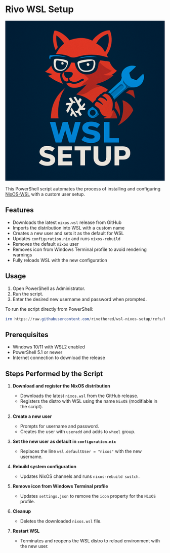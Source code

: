 ﻿# Rivo WSL Setup

![NixOS Rivo Setup Logo](https://github.com/rivothered/wsl-nixos-setup/blob/main/assets/logo.png "NixOS Rivo Setup Logo")

This PowerShell script automates the process of installing and configuring [NixOS-WSL](https://github.com/nix-community/NixOS-WSL) with a custom user setup.

## Features

* Downloads the latest `nixos.wsl` release from GitHub
* Imports the distribution into WSL with a custom name
* Creates a new user and sets it as the default for WSL
* Updates `configuration.nix` and runs `nixos-rebuild`
* Removes the default `nixos` user
* Removes icon from Windows Terminal profile to avoid rendering warnings
* Fully reloads WSL with the new configuration

## Usage

1. Open PowerShell as Administrator.
2. Run the script.
3. Enter the desired new username and password when prompted.

To run the script directly from PowerShell:
```powershell
irm https://raw.githubusercontent.com/rivothered/wsl-nixos-setup/refs/heads/main/nixos-wsl-install.ps1 | iex
```

## Prerequisites

* Windows 10/11 with WSL2 enabled
* PowerShell 5.1 or newer
* Internet connection to download the release

## Steps Performed by the Script

1. **Download and register the NixOS distribution**

   * Downloads the latest `nixos.wsl` from the GitHub release.
   * Registers the distro with WSL using the name `NixOS` (modifiable in the script).

2. **Create a new user**

   * Prompts for username and password.
   * Creates the user with `useradd` and adds to `wheel` group.

3. **Set the new user as default in `configuration.nix`**

   * Replaces the line `wsl.defaultUser = "nixos"` with the new username.

4. **Rebuild system configuration**

   * Updates NixOS channels and runs `nixos-rebuild switch`.

5. **Remove icon from Windows Terminal profile**

   * Updates `settings.json` to remove the `icon` property for the `NixOS` profile.

6. **Cleanup**

   * Deletes the downloaded `nixos.wsl` file.

7. **Restart WSL**

   * Terminates and reopens the WSL distro to reload environment with the new user.
